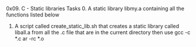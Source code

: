 0x09. C - Static libraries
Tasks
0. A static library libmy.a containing all the functions listed below
1. A script called create_static_lib.sh that creates a static library called liball.a from all the .c file that are in the current directory
then use 
gcc -c *.c
ar -rc *.o
